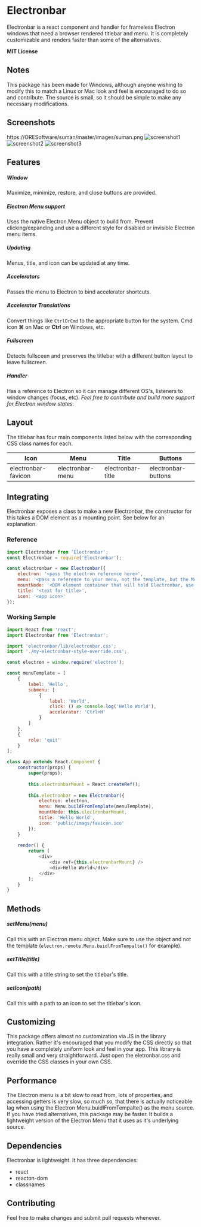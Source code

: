 # Electronbar

Electronbar is a react component and handler for frameless Electron windows that need a browser rendered titlebar and menu. It is completely customizable and renders faster than some of the alternatives.

**MIT License**


## Notes
This package has been made for Windows, although anyone wishing to modify this to match a Linux or Mac look and feel is encouraged to do so and contribute. The source is small, so it should be simple to make any necessary modifications.

## Screenshots
https://ORESoftware/suman/master/images/suman.png
![screenshot1](https://raw.githubusercontent.com/obsius/electronbar/master/doc/1.png "Disabled Example")
![screenshot2](https://raw.githubusercontent.com/obsius/electronbar/master/doc/2.png "Enabled Example")
![screenshot3](https://raw.githubusercontent.com/obsius/electronbar/master/doc/3.gif "Moving Example")

## Features

##### Window
Maximize, minimize, restore, and close buttons are provided.

##### Electron Menu support
Uses the native Electron.Menu object to build from. Prevent clicking/expanding and use a different style for disabled or invisible Electron menu items.

##### Updating
Menus, title, and icon can be updated at any time.

##### Accelerators
Passes the menu to Electron to bind accelerator shortcuts.

##### Accelerator Translations
Convert things like `CtrlOrCmd` to the appropriate button for the system. Cmd icon **&#8984;** on Mac or **Ctrl** on Windows, etc.

##### Fullscreen
Detects fullsceen and preserves the titlebar with a different button layout to leave fullscreen.

##### Handler
Has a reference to Electron so it can manage different OS's, listeners to window changes (focus, etc). *Feel free to contribute and build more support for Electron window states.*


## Layout
The titlebar has four main components listed below with the corresponding CSS class names for each.

Icon | Menu | Title | Buttons
-|-|-|-
electronbar-favicon | electronbar-menu | electronbar-title | electronbar-buttons

## Integrating
Electronbar exposes a class to make a new Electronbar, the constructor for this takes a DOM element as a mounting point. See below for an explanation.

### Reference
```js
import Electronbar from 'Electronbar';
const Electronbar = require('Electronbar');

const electronbar = new Electronbar({
    electron: '<pass the electron reference here>',
    menu: '<pass a reference to your menu, not the template, but the Menu.buildFromTemplate() object>',
    mountNode: '<DOM element container that will hold Electronbar, use document.getElementById() or make a ref in React for this>',
    title: '<text for title>',
    icon: '<app icon>'
});
```

### Working Sample
```js
import React from 'react';
import Electronbar from 'Electronbar';

import 'electronbar/lib/electronbar.css';
import './my-electronbar-style-override.css';

const electron = window.require('electron');

const menuTemplate = [
    {
        label: 'Hello',
        submenu: [
            {
                label: 'World',
                click: () => console.log('Hello World'),
                accelerator: 'Ctrl+H'
            }
        ]
    },
    {
        role: 'quit'
    }
];

class App extends React.Component {
    constructor(props) {
        super(props);
       
        this.electronbarMount = React.createRef();
       
        this.electronbar = new Electronbar({
            electron: electron,
            menu: Menu.buildFromTemplate(menuTemplate),
            mountNode: this.electronbarMount,
            title: 'Hello World',
            icon: 'public/imags/favicon.ico'
        });
    }
   
    render() {
        return (
            <div>
                <div ref={this.electronbarMount} />
                <div>Hello World</div>
            </div>
        );
    }
}
```

## Methods

##### setMenu(menu)
Call this with an Electron menu object. Make sure to use the object and not the template (`electron.remote.Menu.buidlFromTempalte()` for example).

##### setTitle(title)
Call this with a title string to set the titlebar's title.

##### setIcon(path)
Call this with a path to an icon to set the titlebar's icon.


## Customizing
This package offers almost no customization via JS in the library integration. Rather it's encouraged that you modify the CSS directly so that you have a completely uniform look and feel in your app. This library is really small and very straightforward. Just open the eletronbar.css and override the CSS classes in your own CSS.


## Performance
The Electron menu is a bit slow to read from, lots of properties, and accessing getters is very slow, so much so, that there is actually noticeable lag when using the Electron Menu.buidlFromTempalte() as the menu source.  If you have tried alternatives, this package may be faster.  It builds a lightweight version of the Electron Menu that it uses as it's underlying source.

## Dependencies
Electronbar is lightweight. It has three dependencies:
- react
- reacton-dom
- classnames

## Contributing
Feel free to make changes and submit pull requests whenever.